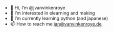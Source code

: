 - 👋 Hi, I’m @jvanvinkenroye
- 👀 I’m interested in elearning and making
- 🌱 I’m currently learning python (and japanese)
- 📫 How to reach me jan@vanvinkenroye.de

<!---
jvanvinkenroye/jvanvinkenroye is a ✨ special ✨ repository because its `README.md` (this file) appears on your GitHub profile.
You can click the Preview link to take a look at your changes.
--->
